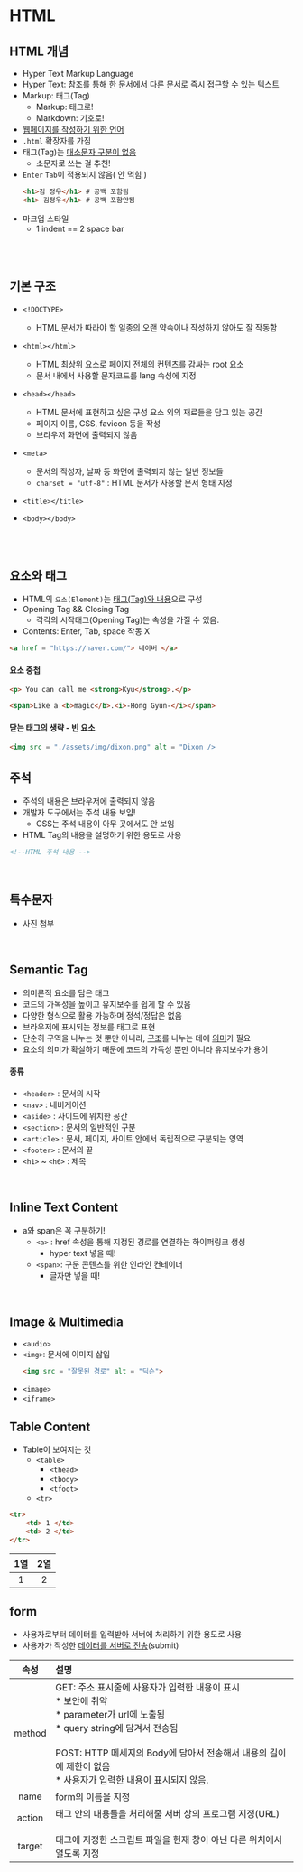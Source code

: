 # HTML

## HTML 개념
* Hyper Text Markup Language
* Hyper Text: 참조를 통해 한 문서에서 다른 문서로 즉시 접근할 수 있는 텍스트
* Markup: 태그(Tag)
  * Markup: 태그로!
  * Markdown: 기호로!
* <ins>웹페이지를 작성하기 위한 언어</ins>
* `.html` 확장자를 가짐
* 태그(Tag)는 <ins>대소문자 구분이 없음</ins>
  * 소문자로 쓰는 걸 추천!
* `Enter` `Tab`이 적용되지 않음( 안 먹힘 )
  ```html
  <h1>김 정우</h1> # 공백 포함됨
  <h1> 김정우</h1> # 공백 포함안됨
  ```
* 마크업 스타일
  * 1 indent == 2 space bar

<br><br>

## 기본 구조

* `<!DOCTYPE>`
  * HTML 문서가 따라야 할 일종의 오랜 약속이나 작성하지 않아도 잘 작동함
* `<html></html>`
  * HTML 최상위 요소로 페이지 전체의 컨텐츠를 감싸는 root 요소
  * 문서 내에서 사용할 문자코드를 lang 속성에 지정
* `<head></head>`
  * HTML 문서에 표현하고 싶은 구성 요소 외의 재료들을 담고 있는 공간
  * 페이지 이름, CSS, favicon 등을 작성
  * 브라우저 화면에 출력되지 않음

* `<meta>`
  *  문서의 작성자, 날짜 등 화면에 출력되지 않는 일반 정보들
  *  `charset = "utf-8"` : HTML 문서가 사용할 문서 형태 지정
*  `<title></title>`
*  `<body></body>`

<br><br>

## 요소와 태그

* HTML의 `요소(Element)`는 <ins>태그(Tag)와 내용</ins>으로 구성
* Opening Tag && Closing Tag
  * 각각의 시작태그(Opening Tag)는 속성을 가질 수 있음.
* Contents: Enter, Tab, space 작동 X
```HTML
<a href = "https://naver.com/"> 네이버 </a>
```


#### 요소 중첩
```html
<p> You can call me <strong>Kyu</strong>.</p>

<span>Like a <b>magic</b>.<i>-Hong Gyun-</i></span>
```
#### 닫는 태그의 생략 - 빈 요소

```html
<img src = "./assets/img/dixon.png" alt = "Dixon />
```
## 주석

* 주석의 내용은 브라우저에 출력되지 않음
* 개발자 도구에서는 주석 내용 보임!
  * CSS는 주석 내용이 아무 곳에서도 안 보임
* HTML Tag의 내용을 설명하기 위한 용도로 사용


```html
<!--HTML 주석 내용 -->
```

<br>

## 특수문자

* 사진 첨부

<br>

## Semantic Tag
* 의미론적 요소를 담은 태그
* 코드의 가독성을 높이고 유지보수를 쉽게 할 수 있음
* 다양한 형식으로 활용 가능하며 정석/정답은 없음
* 브라우저에 표시되는 정보를 태그로 표현
* 단순히 구역을 나누는 것 뿐만 아니라, <ins>구조</ins>를 나누는 데에 <ins>의미</ins>가 필요
* 요소의 의미가 확실하기 때문에 코드의 가독성 뿐만 아니라 유지보수가 용이

#### 종류
  * `<header>` : 문서의 시작
  * `<nav>` : 네비게이션
  * `<aside>` : 사이드에 위치한 공간
  * `<section>` : 문서의 일반적인 구분
  * `<article>` : 문서, 페이지, 사이트 안에서 독립적으로 구분되는 영역
  * `<footer>` : 문서의 끝
  * `<h1>` ~ `<h6>` : 제목

<br>

## Inline Text Content
* a와 span은 꼭 구분하기!
  * `<a>` : href 속성을 통해 지정된 경로를 연결하는 하이퍼링크 생성
    * hyper text 넣을 때!
  * `<span>`: 구문 콘텐츠를 위한 인라인 컨테이너
    * 글자만 넣을 때!

<br>

## Image & Multimedia
* `<audio>`
* `<img>`: 문서에 이미지 삽입
    ```html
    <img src = "잘못된 경로" alt = "딕슨">
    ```
* `<image>`
* `<iframe>`

## Table Content
* Table이 보여지는 것
  * `<table>`
    * `<thead>`
    * `<tbody>`
    * `<tfoot>`
  * `<tr>`
```html
<tr>
    <td> 1 </td>
    <td> 2 </td>
</tr>
```

|1열 | 2열|
|:-:|:-:|
|1  |2  |



## form

* 사용자로부터 데이터를 입력받아 서버에 처리하기 위한 용도로 사용
* 사용자가 작성한 <ins>데이터를 서버로 전송</ins>(submit)

|속성 | 설명|
|:-:|:--|
|method |GET: 주소 표시줄에 사용자가 입력한 내용이 표시 <br> * 보안에 취약  <br> * parameter가 url에 노출됨 <br> * query string에 담겨서 전송됨<br><br>POST: HTTP 메세지의 Body에 담아서 전송해서 내용의 길이에 제한이 없음<br> * 사용자가 입력한 내용이 표시되지 않음.|
|name |form의 이름을 지정|
|action |<form> 태그 안의 내용들을 처리해줄 서버 상의 프로그램 지정(URL)|
|target | <action> 태그에 지정한 스크립트 파일을 현재 창이 아닌 다른 위치에서 열도록 지정|




